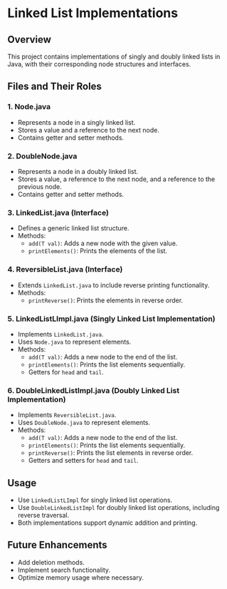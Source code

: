 # Linked List Implementations

## Overview
This project contains implementations of singly and doubly linked lists in Java, with their corresponding node structures and interfaces.

## Files and Their Roles

### 1. **Node.java**
- Represents a node in a singly linked list.
- Stores a value and a reference to the next node.
- Contains getter and setter methods.

### 2. **DoubleNode.java**
- Represents a node in a doubly linked list.
- Stores a value, a reference to the next node, and a reference to the previous node.
- Contains getter and setter methods.

### 3. **LinkedList.java** (Interface)
- Defines a generic linked list structure.
- Methods:
    - `add(T val)`: Adds a new node with the given value.
    - `printElements()`: Prints the elements of the list.

### 4. **ReversibleList.java** (Interface)
- Extends `LinkedList.java` to include reverse printing functionality.
- Methods:
    - `printReverse()`: Prints the elements in reverse order.

### 5. **LinkedListLImpl.java** (Singly Linked List Implementation)
- Implements `LinkedList.java`.
- Uses `Node.java` to represent elements.
- Methods:
    - `add(T val)`: Adds a new node to the end of the list.
    - `printElements()`: Prints the list elements sequentially.
    - Getters for `head` and `tail`.

### 6. **DoubleLinkedListImpl.java** (Doubly Linked List Implementation)
- Implements `ReversibleList.java`.
- Uses `DoubleNode.java` to represent elements.
- Methods:
    - `add(T val)`: Adds a new node to the end of the list.
    - `printElements()`: Prints the list elements sequentially.
    - `printReverse()`: Prints the list elements in reverse order.
    - Getters and setters for `head` and `tail`.

## Usage
- Use `LinkedListLImpl` for singly linked list operations.
- Use `DoubleLinkedListImpl` for doubly linked list operations, including reverse traversal.
- Both implementations support dynamic addition and printing.

## Future Enhancements
- Add deletion methods.
- Implement search functionality.
- Optimize memory usage where necessary.

